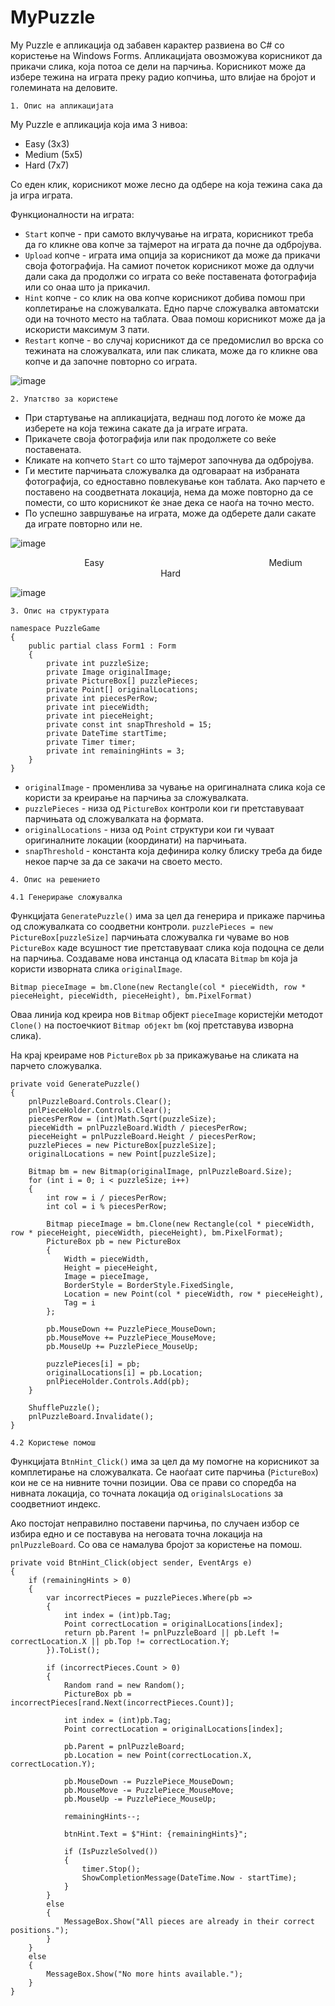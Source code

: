 # MyPuzzle

My Puzzle е апликација од забавен карактер развиена во C# со користење на Windows Forms. Апликацијата овозможува корисникот да прикачи слика, која потоа се дели на парчиња. Корисникот може да избере тежина на играта преку радио копчиња, што влијае на бројот и големината на деловите.

`1. Опис на апликацијата`

My Puzzle е апликација која има 3 нивоа:
* Easy (3x3)
* Medium (5x5)
* Hard (7x7)

Со еден клик, корисникот може лесно да одбере на која тежина сака да ја игра играта.

Функционалности на играта:
* `Start` копче - при самото вклучување на играта, корисникот треба да го кликне ова копче за тајмерот на играта да почне да одбројува.
* `Upload` копче - играта има опција за корисникот да може да прикачи своја фотографија. На самиот почеток корисникот може да одлучи дали сака да продолжи со играта со веќе поставената фотографија или со онаа што ја прикачил.
* `Hint` копче - со клик на ова копче корисникот добива помош при коплетирање на сложувалката. Едно парче сложувалка автоматски оди на точното место на таблата. Оваа помош корисникот може да ја искористи максимум 3 пати.
* `Restart` копче - во случај корисникот да се предомислил во врска со тежината на сложувалката, или пак сликата, може да го кликне ова копче и да започне повторно со играта.

![image](https://github.com/agavevska/My-Puzzle/assets/138719425/12ecf722-bdf2-423e-b088-c7a5e63df2d8)

`2. Упатство за користење`

- При стартување на апликацијата, веднаш под логото ќе може да изберете на која тежина сакате да ја играте играта.
- Прикачeте своја фотографија или пак продолжете со веќе поставената.
- Кликате на копчето `Start` со што тајмерот започнува да одбројува.
- Ги местите парчињата сложувалка да одговараат на избраната фотографија, со едноставно повлекување кон таблата. Ако парчето е поставено на соодветната локација, нема да може повторно да се помести, со што корисникот ќе знае дека се наоѓа на точно место.
- По успешно завршување на играта, може да одберете дали сакате да играте повторно или не.

![image](https://github.com/agavevska/My-Puzzle/assets/138719425/ed9a9e91-b743-4287-8e5b-837bc240f1da)

&nbsp;&nbsp;&nbsp;&nbsp;&nbsp;&nbsp;&nbsp;&nbsp;&nbsp;&nbsp;&nbsp;&nbsp;&nbsp;&nbsp;&nbsp;&nbsp;&nbsp;&nbsp;&nbsp;&nbsp;&nbsp;&nbsp;&nbsp;&nbsp;&nbsp;&nbsp;&nbsp;&nbsp;&nbsp;&nbsp;Easy&nbsp;&nbsp;&nbsp;&nbsp;&nbsp;&nbsp;&nbsp;&nbsp;&nbsp;&nbsp;&nbsp;&nbsp;&nbsp;&nbsp;&nbsp;&nbsp;&nbsp;&nbsp;&nbsp;&nbsp;&nbsp;&nbsp;&nbsp;&nbsp;&nbsp;&nbsp;&nbsp;&nbsp;&nbsp;&nbsp;&nbsp;&nbsp;&nbsp;&nbsp;&nbsp;&nbsp;&nbsp;&nbsp;&nbsp;&nbsp;&nbsp;&nbsp;&nbsp;&nbsp;&nbsp;&nbsp;&nbsp;&nbsp;&nbsp;&nbsp;&nbsp;&nbsp;&nbsp;&nbsp;&nbsp;&nbsp;&nbsp;&nbsp;&nbsp;&nbsp;&nbsp;&nbsp;&nbsp;&nbsp;&nbsp;&nbsp;&nbsp;Medium&nbsp;&nbsp;&nbsp;&nbsp;&nbsp;&nbsp;&nbsp;&nbsp;&nbsp;&nbsp;&nbsp;&nbsp;&nbsp;&nbsp;&nbsp;&nbsp;&nbsp;&nbsp;&nbsp;&nbsp;&nbsp;&nbsp;&nbsp;&nbsp;&nbsp;&nbsp;&nbsp;&nbsp;&nbsp;&nbsp;&nbsp;&nbsp;&nbsp;&nbsp;&nbsp;&nbsp;&nbsp;&nbsp;&nbsp;&nbsp;&nbsp;&nbsp;&nbsp;&nbsp;&nbsp;&nbsp;&nbsp;&nbsp;&nbsp;&nbsp;&nbsp;&nbsp;&nbsp;&nbsp;&nbsp;&nbsp;&nbsp;&nbsp;&nbsp;&nbsp;&nbsp;&nbsp;&nbsp;&nbsp;&nbsp;&nbsp;&nbsp;&nbsp;&nbsp;&nbsp;Hard

![image](https://github.com/agavevska/My-Puzzle/assets/138719425/6cfb03c0-4537-4953-aee2-1b9ea596e07f)

`3. Опис на структурата`

```
namespace PuzzleGame
{
    public partial class Form1 : Form
    {
        private int puzzleSize;
        private Image originalImage;
        private PictureBox[] puzzlePieces;
        private Point[] originalLocations;
        private int piecesPerRow;
        private int pieceWidth;
        private int pieceHeight;
        private const int snapThreshold = 15;
        private DateTime startTime;
        private Timer timer;
        private int remainingHints = 3;
    }
}
```


* `originalImage` - променлива за чување на оригиналната слика која се користи за креирање на парчиња за сложувалката.
* `puzzlePieces` - низа од `PictureBox` контроли кои ги претставуваат парчињата од сложувалката на формата.
* `originalLocations` - низа од `Point` структури кои ги чуваат оригиналните локации (координати) на парчињата.
* `snapThreshold` - константа која дефинира колку блиску треба да биде некое парче за да се закачи на своето место.


`4. Опис на решението`

`4.1 Генерирање сложувалка`

Функцијата `GeneratePuzzle()` има за цел да генерира и прикаже парчиња од сложувалката со соодветни контроли. `puzzlePieces = new PictureBox[puzzleSize]` парчињата сложувалка ги чуваме во нов `PictureBox` каде всушност тие претставуваат слика која подоцна се дели на парчиња. Создаваме нова инстанца од класата `Bitmap` `bm` која ја користи изворната слика `originalImage`. 

`Bitmap pieceImage = bm.Clone(new Rectangle(col * pieceWidth, row * pieceHeight, pieceWidth, pieceHeight), bm.PixelFormat)` 

Oваа линија код креира нов `Bitmap` објект `pieceImage` користејќи методот `Clone()` на постоечкиот `Bitmap објект` `bm` (кој претставува изворна слика). 

На крај креираме нов `PictureBox` `pb` за прикажување на сликата на парчето сложувалка. 

```
private void GeneratePuzzle()
{
    pnlPuzzleBoard.Controls.Clear();
    pnlPieceHolder.Controls.Clear();
    piecesPerRow = (int)Math.Sqrt(puzzleSize);
    pieceWidth = pnlPuzzleBoard.Width / piecesPerRow;
    pieceHeight = pnlPuzzleBoard.Height / piecesPerRow;
    puzzlePieces = new PictureBox[puzzleSize];
    originalLocations = new Point[puzzleSize];

    Bitmap bm = new Bitmap(originalImage, pnlPuzzleBoard.Size);
    for (int i = 0; i < puzzleSize; i++)
    {
        int row = i / piecesPerRow;
        int col = i % piecesPerRow;

        Bitmap pieceImage = bm.Clone(new Rectangle(col * pieceWidth, row * pieceHeight, pieceWidth, pieceHeight), bm.PixelFormat);
        PictureBox pb = new PictureBox
        {
            Width = pieceWidth,
            Height = pieceHeight,
            Image = pieceImage,
            BorderStyle = BorderStyle.FixedSingle,
            Location = new Point(col * pieceWidth, row * pieceHeight),
            Tag = i
        };

        pb.MouseDown += PuzzlePiece_MouseDown;
        pb.MouseMove += PuzzlePiece_MouseMove;
        pb.MouseUp += PuzzlePiece_MouseUp;

        puzzlePieces[i] = pb;
        originalLocations[i] = pb.Location;
        pnlPieceHolder.Controls.Add(pb);
    }

    ShufflePuzzle();
    pnlPuzzleBoard.Invalidate();
}
```

`4.2 Користење помош`

Функцијата `BtnHint_Click()` има за цел да му помогне на корисникот за комплетирање на сложувалката. Се наоѓаат сите парчиња (`PictureBox`) кои не се на нивните точни позиции. Ова се прави со споредба на нивната локација, со точната локација од `originalsLocations` за соодветниот индекс.

Ако постојат неправилно поставени парчиња, по случаен избор се избира едно и се поставува на неговата точна локација на `pnlPuzzleBoard`. Со ова се намалува бројот за користење на помош.

```
private void BtnHint_Click(object sender, EventArgs e)
{
    if (remainingHints > 0)
    {
        var incorrectPieces = puzzlePieces.Where(pb =>
        {
            int index = (int)pb.Tag;
            Point correctLocation = originalLocations[index];
            return pb.Parent != pnlPuzzleBoard || pb.Left != correctLocation.X || pb.Top != correctLocation.Y;
        }).ToList();

        if (incorrectPieces.Count > 0)
        {
            Random rand = new Random();
            PictureBox pb = incorrectPieces[rand.Next(incorrectPieces.Count)];

            int index = (int)pb.Tag;
            Point correctLocation = originalLocations[index];

            pb.Parent = pnlPuzzleBoard;
            pb.Location = new Point(correctLocation.X, correctLocation.Y);

            pb.MouseDown -= PuzzlePiece_MouseDown;
            pb.MouseMove -= PuzzlePiece_MouseMove;
            pb.MouseUp -= PuzzlePiece_MouseUp;

            remainingHints--;

            btnHint.Text = $"Hint: {remainingHints}";

            if (IsPuzzleSolved())
            {
                timer.Stop();
                ShowCompletionMessage(DateTime.Now - startTime);
            }
        }
        else
        {
            MessageBox.Show("All pieces are already in their correct positions.");
        }
    }
    else
    {
        MessageBox.Show("No more hints available.");
    }
}
```











